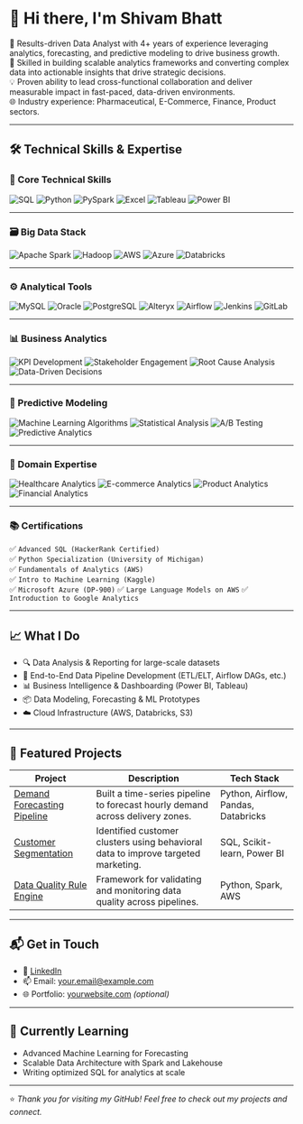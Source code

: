 # 👋 Hi there, I'm Shivam Bhatt

🎯 Results-driven Data Analyst with 4+ years of experience leveraging analytics, forecasting, and predictive modeling to drive business growth.<br>
🔧 Skilled in building scalable analytics frameworks and converting complex data into actionable insights that drive strategic decisions.<br>
💡 Proven ability to lead cross-functional collaboration and deliver measurable impact in fast-paced, data-driven environments.<br>
🌐 Industry experience: Pharmaceutical, E-Commerce, Finance, Product sectors.

---

## 🛠️ Technical Skills & Expertise

### 🧠 Core Technical Skills  
![SQL](https://img.shields.io/badge/SQL-336791?style=for-the-badge&logo=mysql&logoColor=white)
![Python](https://img.shields.io/badge/Python-3776AB?style=for-the-badge&logo=python&logoColor=white)
![PySpark](https://img.shields.io/badge/PySpark-E25A1C?style=for-the-badge&logo=apachespark&logoColor=white)
![Excel](https://img.shields.io/badge/Excel-217346?style=for-the-badge&logo=microsoft-excel&logoColor=white)
![Tableau](https://img.shields.io/badge/Tableau-E97627?style=for-the-badge&logo=tableau&logoColor=white)
![Power BI](https://img.shields.io/badge/Power%20BI-F2C811?style=for-the-badge&logo=powerbi&logoColor=black)

---

### 🗃️ Big Data Stack  
![Apache Spark](https://img.shields.io/badge/Spark-FCA121?style=for-the-badge&logo=apachespark&logoColor=black)
![Hadoop](https://img.shields.io/badge/Hadoop-66CCFF?style=for-the-badge&logo=apachehadoop&logoColor=black)
![AWS](https://img.shields.io/badge/AWS-232F3E?style=for-the-badge&logo=amazonaws&logoColor=white)
![Azure](https://img.shields.io/badge/Azure-0089D6?style=for-the-badge&logo=microsoftazure&logoColor=white)
![Databricks](https://img.shields.io/badge/Databricks-E87722?style=for-the-badge&logo=databricks&logoColor=white)

---

### ⚙️ Analytical Tools  
![MySQL](https://img.shields.io/badge/MySQL-005C84?style=for-the-badge&logo=mysql&logoColor=white)
![Oracle](https://img.shields.io/badge/Oracle-F80000?style=for-the-badge&logo=oracle&logoColor=white)
![PostgreSQL](https://img.shields.io/badge/PostgreSQL-336791?style=for-the-badge&logo=postgresql&logoColor=white)
![Alteryx](https://img.shields.io/badge/Alteryx-003C71?style=for-the-badge&logo=alteryx&logoColor=white)
![Airflow](https://img.shields.io/badge/Airflow-017CEE?style=for-the-badge&logo=apacheairflow&logoColor=white)
![Jenkins](https://img.shields.io/badge/Jenkins-D24939?style=for-the-badge&logo=jenkins&logoColor=white)
![GitLab](https://img.shields.io/badge/GitLab-FC6D26?style=for-the-badge&logo=gitlab&logoColor=white)

---

### 📊 Business Analytics  
![KPI Development](https://img.shields.io/badge/KPI%20Development-4b0082?style=for-the-badge&logo=data&logoColor=white)
![Stakeholder Engagement](https://img.shields.io/badge/Stakeholder%20Engagement-da70d6?style=for-the-badge&logo=Handshake&logoColor=white)
![Root Cause Analysis](https://img.shields.io/badge/Root%20Cause%20Analysis-20b2aa?style=for-the-badge&logo=bugcrowd&logoColor=white)
![Data-Driven Decisions](https://img.shields.io/badge/Data--Driven%20Decisions-8a2be2?style=for-the-badge&logo=GoogleAnalytics&logoColor=white)

---

### 🤖 Predictive Modeling  
![Machine Learning Algorithms](https://img.shields.io/badge/Machine%20Learning%20Algorithms-ff4500?style=for-the-badge&logo=Tensorflow&logoColor=white)
![Statistical Analysis](https://img.shields.io/badge/Statistical%20Analysis-00ced1?style=for-the-badge&logo=r&logoColor=white)
![A/B Testing](https://img.shields.io/badge/A%2FB%20Testing-ff69b4?style=for-the-badge&logo=Flask&logoColor=white)
![Predictive Analytics](https://img.shields.io/badge/Predictive%20Analytics-7fff00?style=for-the-badge&logo=scikitlearn&logoColor=black)

---

### 🧭 Domain Expertise  
![Healthcare Analytics](https://img.shields.io/badge/Healthcare%20Analytics-d2691e?style=for-the-badge&logo=medrt&logoColor=white)
![E-commerce Analytics](https://img.shields.io/badge/E--commerce%20Analytics-1e90ff?style=for-the-badge&logo=Shopify&logoColor=white)
![Product Analytics](https://img.shields.io/badge/Product%20Analytics-ff6347?style=for-the-badge&logo=ProductHunt&logoColor=white)
![Financial Analytics](https://img.shields.io/badge/Financial%20Analytics-228b22?style=for-the-badge&logo=PayPal&logoColor=white)

---

### 📚 Certifications  
✅ `Advanced SQL (HackerRank Certified)`  
✅ `Python Specialization (University of Michigan)`  
✅ `Fundamentals of Analytics (AWS)`  
✅ `Intro to Machine Learning (Kaggle)`  
✅ `Microsoft Azure (DP-900)`
✅ `Large Language Models on AWS`
✅ `Introduction to Google Analytics `

---

## 📈 What I Do

- 🔍 Data Analysis & Reporting for large-scale datasets  
- 🔄 End-to-End Data Pipeline Development (ETL/ELT, Airflow DAGs, etc.)  
- 📊 Business Intelligence & Dashboarding (Power BI, Tableau)  
- 📦 Data Modeling, Forecasting & ML Prototypes  
- ☁️ Cloud Infrastructure (AWS, Databricks, S3)

---

## 📌 Featured Projects

| Project | Description | Tech Stack |
|--------|-------------|------------|
| [Demand Forecasting Pipeline](https://github.com/your-username/demand-forecasting-pipeline) | Built a time-series pipeline to forecast hourly demand across delivery zones. | Python, Airflow, Pandas, Databricks |
| [Customer Segmentation](https://github.com/your-username/customer-segmentation) | Identified customer clusters using behavioral data to improve targeted marketing. | SQL, Scikit-learn, Power BI |
| [Data Quality Rule Engine](https://github.com/your-username/data-quality-rule-engine) | Framework for validating and monitoring data quality across pipelines. | Python, Spark, AWS |

---

## 📬 Get in Touch

- 💼 [LinkedIn](https://www.linkedin.com/in/your-name/)
- 📫 Email: your.email@example.com
- 🌐 Portfolio: [yourwebsite.com](https://yourwebsite.com) *(optional)*

---

## 🧠 Currently Learning

- Advanced Machine Learning for Forecasting  
- Scalable Data Architecture with Spark and Lakehouse  
- Writing optimized SQL for analytics at scale

---

⭐️ *Thank you for visiting my GitHub! Feel free to check out my projects and connect.*

